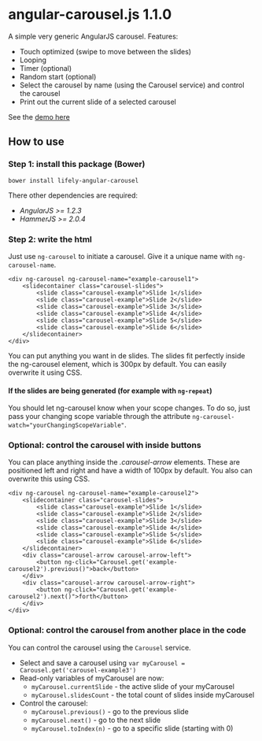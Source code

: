 # angular-carousel.js 1.1.0

A simple very generic AngularJS carousel. Features:

- Touch optimized (swipe to move between the slides)
- Looping
- Timer (optional)
- Random start (optional)
- Select the carousel by name (using the Carousel service) and control the carousel
- Print out the current slide of a selected carousel

See the [demo here](http://htmlpreview.github.io/?https://raw.githubusercontent.com/lifelynl/angular-carousel/master/examples/demo.html "demo")

## How to use

### Step 1: install this package (Bower)

`bower install lifely-angular-carousel`

There other dependencies are required:

- *AngularJS >= 1.2.3*
- *HammerJS >= 2.0.4*

### Step 2: write the html
Just use `ng-carousel` to initiate a carousel. Give it a unique name with `ng-carousel-name`.

    <div ng-carousel ng-carousel-name="example-carousel1">
        <slidecontainer class="carousel-slides">
            <slide class="carousel-example">Slide 1</slide>
            <slide class="carousel-example">Slide 2</slide>
            <slide class="carousel-example">Slide 3</slide>
            <slide class="carousel-example">Slide 4</slide>
            <slide class="carousel-example">Slide 5</slide>
            <slide class="carousel-example">Slide 6</slide>
        </slidecontainer>
    </div>

You can put anything you want in de slides. The slides fit perfectly inside the ng-carousel element, which is 300px by default. You can easily overwrite it using CSS.

#### If the slides are being generated (for example with `ng-repeat`)
You should let ng-carousel know when your scope changes. To do so, just pass your changing scope variable through the attribute `ng-carousel-watch="yourChangingScopeVariable"`.


### Optional: control the carousel with inside buttons
You can place anything inside the *.carousel-arrow* elements. These are positioned left and right and have a width of 100px by default. You also can overwrite this using CSS.

    <div ng-carousel ng-carousel-name="example-carousel2">
        <slidecontainer class="carousel-slides">
            <slide class="carousel-example">Slide 1</slide>
            <slide class="carousel-example">Slide 2</slide>
            <slide class="carousel-example">Slide 3</slide>
            <slide class="carousel-example">Slide 4</slide>
            <slide class="carousel-example">Slide 5</slide>
            <slide class="carousel-example">Slide 6</slide>
        </slidecontainer>
        <div class="carousel-arrow carousel-arrow-left">
            <button ng-click="Carousel.get('example-carousel2').previous()">back</button>
        </div>
        <div class="carousel-arrow carousel-arrow-right">
            <button ng-click="Carousel.get('example-carousel2').next()">forth</button>
        </div>
    </div>


### Optional: control the carousel from another place in the code
You can control the carousel using the `Carousel` service.

- Select and save a carousel using `var myCarousel = Carousel.get('carousel-example3')`
- Read-only variables of myCarousel are now:
    - `myCarousel.currentSlide` - the active slide of your myCarousel
    - `myCarousel.slidesCount` - the total count of slides inside myCarousel
- Control the carousel:
    - `myCarousel.previous()` - go to the previous slide
    - `myCarousel.next()` - go to the next slide
    - `myCarousel.toIndex(n)` - go to a specific slide (starting with 0)











